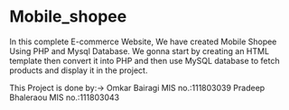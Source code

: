 # Mobile_shopee
In this complete E-commerce Website, We have created Mobile Shopee Using PHP and Mysql Database. We gonna start by creating an HTML template then convert it into PHP and then use MySQL database to fetch products and display it in the project.

This Project is done by:->   Omkar Bairagi       MIS no.:111803039
                             Pradeep Bhaleraou    MIS no.:111803043
